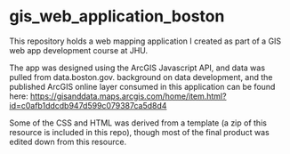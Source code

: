 # gis_web_application_boston
This repository holds a web mapping application I created as part of a GIS web app development course at JHU. 

The app was designed using the ArcGIS Javascript API, and data was pulled from data.boston.gov.  background on data development, and the published ArcGIS online layer consumed in this application can be found here: https://gisanddata.maps.arcgis.com/home/item.html?id=c0afb1ddcdb947d599c079387ca5d8d4

Some of the CSS and HTML was derived from a template (a zip of this resource is included in this repo), though most of the final product was edited down from this resource.
